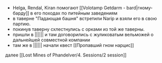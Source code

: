 - Helga, Rendal, Kiran помогают [[Volotamp Getdarm - bard|гному-барду]] в его походах по питейным заведениям 
- в таверне "Падающая башня" встретили Narip и взяли его в свою партию.
- покинув таверну схлестнулись с орками из той же таверны.
- пришли в |||||| и там договорились с жуликоватым вельможей о дальнейшей совместной компании
- там же в |||||| начали квест [[Пропавший гном нарцис]]

далее [[Lost Mines of Phandelver/4. Sessions/2 session]]

